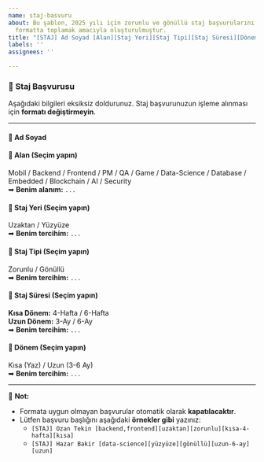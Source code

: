 ```yaml
---
name: staj-basvuru
about: Bu şablon, 2025 yılı için zorunlu ve gönüllü staj başvurularını standart bir
  formatta toplamak amacıyla oluşturulmuştur.
title: "[STAJ] Ad Soyad [Alan][Staj Yeri][Staj Tipi][Staj Süresi][Dönem]"
labels: ''
assignees: ''

---
```


### 📌 Staj Başvurusu  

Aşağıdaki bilgileri eksiksiz doldurunuz. Staj başvurunuzun işleme alınması için **formatı değiştirmeyin**.  

---  

#### 🔹 **Ad Soyad**  
<!-- Adınızı ve soyadınızı girin -->  

#### 🔹 **Alan** (Seçim yapın)  
Mobil / Backend / Frontend / PM / QA / Game / Data-Science / Database / Embedded / Blockchain / AI / Security  
➡ **Benim alanım:** `...`  

#### 🔹 **Staj Yeri** (Seçim yapın)  
Uzaktan / Yüzyüze  
➡ **Benim tercihim:** `...`  

#### 🔹 **Staj Tipi** (Seçim yapın)  
Zorunlu / Gönüllü  
➡ **Benim tercihim:** `...`  

#### 🔹 **Staj Süresi** (Seçim yapın)  
**Kısa Dönem:** 4-Hafta / 6-Hafta  
**Uzun Dönem:** 3-Ay / 6-Ay  
➡ **Benim tercihim:** `...`  

#### 🔹 **Dönem** (Seçim yapın)  
Kısa (Yaz) / Uzun (3-6 Ay)  
➡ **Benim tercihim:** `...`  

---  

📢 **Not:**  
- Formata uygun olmayan başvurular otomatik olarak **kapatılacaktır**.  
- Lütfen başvuru başlığını aşağıdaki **örnekler gibi** yazınız:  
  - `[STAJ] Ozan Tekin [backend,frontend][uzaktan][zorunlu][kısa-4-hafta][kısa]`  
  - `[STAJ] Hazar Bakir [data-science][yüzyüze][gönüllü][uzun-6-ay][uzun]`
